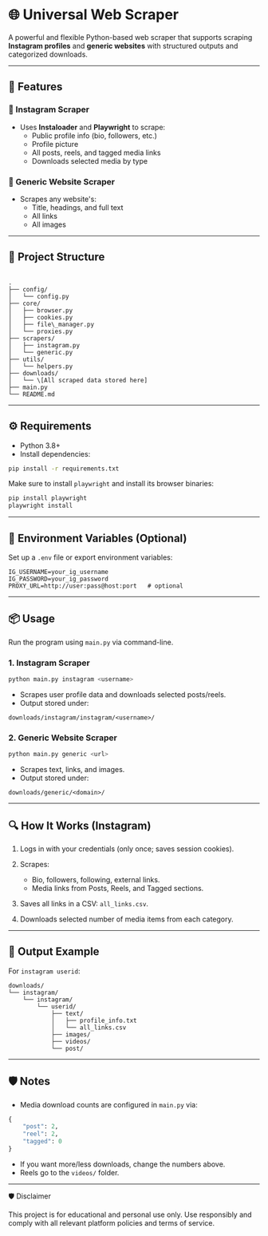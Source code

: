 # 🌐 Universal Web Scraper

A powerful and flexible Python-based web scraper that supports scraping **Instagram profiles** and **generic websites** with structured outputs and categorized downloads.

---

## 🚀 Features

### 🔹 Instagram Scraper
- Uses **Instaloader** and **Playwright** to scrape:
  - Public profile info (bio, followers, etc.)
  - Profile picture
  - All posts, reels, and tagged media links
  - Downloads selected media by type

### 🔹 Generic Website Scraper
- Scrapes any website's:
  - Title, headings, and full text
  - All links
  - All images

---

## 📁 Project Structure

```

.
├── config/
│   └── config.py
├── core/
│   ├── browser.py
│   ├── cookies.py
│   ├── file\_manager.py
│   └── proxies.py
├── scrapers/
│   ├── instagram.py
│   └── generic.py
├── utils/
│   └── helpers.py
├── downloads/
│   └── \[All scraped data stored here]
├── main.py
└── README.md

````

---

## ⚙️ Requirements

- Python 3.8+
- Install dependencies:

```bash
pip install -r requirements.txt
````

Make sure to install `playwright` and install its browser binaries:

```bash
pip install playwright
playwright install
```

---

## 🔐 Environment Variables (Optional)

Set up a `.env` file or export environment variables:

```env
IG_USERNAME=your_ig_username
IG_PASSWORD=your_ig_password
PROXY_URL=http://user:pass@host:port   # optional
```

---

## 📦 Usage

Run the program using `main.py` via command-line.

### 1. Instagram Scraper

```bash
python main.py instagram <username>
```

* Scrapes user profile data and downloads selected posts/reels.
* Output stored under:

```
downloads/instagram/instagram/<username>/
```

### 2. Generic Website Scraper

```bash
python main.py generic <url>
```

* Scrapes text, links, and images.
* Output stored under:

```
downloads/generic/<domain>/
```

---

## 🔍 How It Works (Instagram)

1. Logs in with your credentials (only once; saves session cookies).
2. Scrapes:

   * Bio, followers, following, external links.
   * Media links from Posts, Reels, and Tagged sections.
3. Saves all links in a CSV: `all_links.csv`.
4. Downloads selected number of media items from each category.

---

## 📂 Output Example

For `instagram userid`:

```
downloads/
└── instagram/
    └── instagram/
        └── userid/
            ├── text/
            │   ├── profile_info.txt
            │   └── all_links.csv
            ├── images/
            ├── videos/
            └── post/
```

---

## 🛡️ Notes

* Media download counts are configured in `main.py` via:

```python
{
    "post": 2,
    "reel": 2,
    "tagged": 0
}
```

* If you want more/less downloads, change the numbers above.
* Reels go to the `videos/` folder.

---

🛡️ Disclaimer

This project is for educational and personal use only. Use responsibly and comply with all relevant platform policies and terms of service.